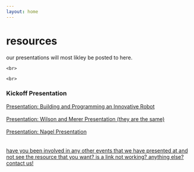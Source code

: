 ```yaml
---
layout: home
---
```

<div class="logo-box">
	<h1>resources</h1>
</div>
<div class="information">
	our presentations will most likley be posted to here.

	<br>

	<br>

<div class="event"><h3>Kickoff Presentation</h3>
<a href="https://docs.google.com/presentation/d/1eA2_02BZBCAzitBGa7wuhF1kn_PEKYzD0ucz7ANF5Tc/edit?usp=sharing" target="_blank">Presentation: Building and Programming an Innovative Robot</a> </div>

<br>

<a href="https://docs.google.com/presentation/d/1Q3gSL1iq8qgziwdsiE0KuMaLSRs7l6MUk4wvhUpyMp0/edit#slide=id.p3" target="_blank">
Presentation: Wilson and Merer Presentation (they are the same)</a><br>

<br>

<a href="https://docs.google.com/presentation/d/1tmD2CBAZ9z9A6PpCjO8HIkO0vuc5UlK9FWCJhVv91Mw/edit?usp=sharing" target="_blank">
Presentation: Nagel Presentation</a>
 
 <br>

<br>
	<br>
	<A HREF="mailto:7sigmarobotics@gmail.com?&Subject=7%20sigma%20robotics%20Q%26A%20inquiry%20Resources">have you been involved in any other events that we have presented at and not see the resource that you want? is a link not working? anything else? contact us!</A>
</div>
